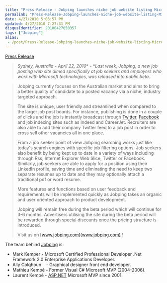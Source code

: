 ```yaml
---
title: "Press Release - Jobping launches niche job website listing Microsoft skilled vacancies"
permalink: "Press-Release-Jobping-launches-niche-job-website-listing-Microsoft-skilled-vacancies"
date: 4/27/2010 5:03:57 PM
updated: 4/27/2010 7:27:31 PM
disqusIdentifier: 20100427050357
tags: ["Jobping"]
alias:
 - /post/Press-Release-Jobping-launches-niche-job-website-listing-Microsoft-skilled-vacancies.aspx/index.html
---
```

[Press Release](http://blog.jobping.com/2010/04/jobping-launches-niche-job-website.html)

> *Sydney, Australia - April 22, 2010** - **Last week, Jobping, a new job posting web site aimed specifically at job seekers and employers who work with Microsoft technologies, was released into public beta.*
<!-- more -->
> 
> Jobping currently focuses on the Australian market and aims to bring a better quality of candidate to a posted vacancy via a niche, industry targeted approach.
> 
> The site is unique, user friendly and streamlined when compared to the larger job post boards. For instance, publishing is done in a couple of clicks and the job is instantly broadcast through [Twitter](http://twitter.com/jobping), [Facebook](http://www.facebook.com/pages/Jobping/301717272403) and job indexing sites such as Indeed and CareerJet. Recruiters are also able to add their company Twitter feed to a job post in order to cross sell other vacancies all in one place.
> 
> From a job seeker point of view Jobping searching works just like today's search engines with specific job filtering options. Job seekers also benefit by being kept up to date in a variety of ways including through Rss, Internet Explorer Web Slice, Twitter or Facebook. Similarly, job seekers are able to apply for a position using their LinkedIn profile, saving time and eliminating the need to keep two separate resumes up to date and they may optionally attach a traditional pdf or word resume.
> 
> More features and functions based on user feedback and requirements will be implemented quickly as Jobping takes an organic and user oriented approach to product development.
> 
> Jobping will remain free during the beta period which will continue for 3-6 months. Advertisers utilising the site during the beta period will be rewarded through special discounts once the pricing structure is introduced.
> 
> Visit us on [www.jobping.com](www.jobping.com) !

The team behind [Jobping](www.jobping.com) is:  

*   Mark Kemper - Microsoft Certified Professional Developer .Net Framework 2.0 Enterprise Applications Developer. 
*   Ally Colqhoun    - Graphical designer front end developer. 
*   Mathieu Kempé - Former Visual C# Microsoft MVP (2004-2006). 
*   Laurent Kempé - [ASP.NET](http://asp.net/) Microsoft MVP since 2001. 
